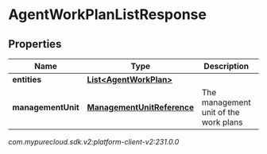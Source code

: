# AgentWorkPlanListResponse


## Properties

| Name | Type | Description | Notes |
| ------------ | ------------- | ------------- | ------------- |
| **entities** | [**List&lt;AgentWorkPlan&gt;**](AgentWorkPlan) |  |  [optional] |
| **managementUnit** | [**ManagementUnitReference**](ManagementUnitReference) | The management unit of the work plans |  |




_com.mypurecloud.sdk.v2:platform-client-v2:231.0.0_
